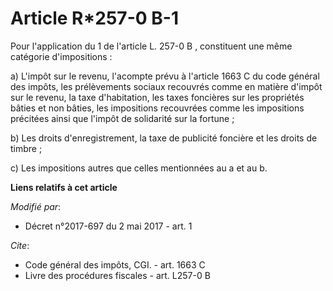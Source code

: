 # Article R*257-0 B-1

Pour l'application du 1 de l'article L. 257-0 B
, constituent une même catégorie d'impositions : 

a) L'impôt sur le revenu, l'acompte prévu à l'article 1663 C du code général des impôts, les prélèvements sociaux recouvrés
comme en matière d'impôt sur le revenu, la taxe d'habitation, les taxes foncières sur les propriétés bâties et non bâties,
les impositions recouvrées comme les impositions précitées ainsi que l'impôt de solidarité sur la fortune ; 

b) Les droits d'enregistrement, la taxe de publicité foncière et les droits de timbre ; 

c) Les impositions autres que celles mentionnées au a et au b.

**Liens relatifs à cet article**

_Modifié par_:

  - Décret n°2017-697 du 2 mai 2017 - art. 1

_Cite_:

  - Code général des impôts, CGI. - art. 1663 C
  - Livre des procédures fiscales - art. L257-0 B
